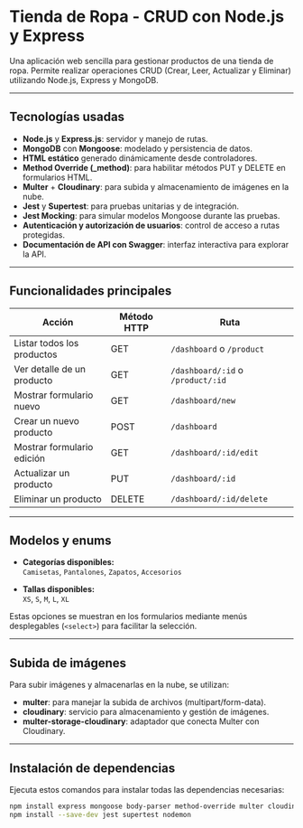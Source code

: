 # Tienda de Ropa - CRUD con Node.js y Express

Una aplicación web sencilla para gestionar productos de una tienda de ropa. Permite realizar operaciones CRUD (Crear, Leer, Actualizar y Eliminar) utilizando Node.js, Express y MongoDB.

---

## Tecnologías usadas

- **Node.js** y **Express.js**: servidor y manejo de rutas.  
- **MongoDB** con **Mongoose**: modelado y persistencia de datos.  
- **HTML estático** generado dinámicamente desde controladores.  
- **Method Override (_method)**: para habilitar métodos PUT y DELETE en formularios HTML.  
- **Multer** + **Cloudinary**: para subida y almacenamiento de imágenes en la nube.  
- **Jest** y **Supertest**: para pruebas unitarias y de integración.  
- **Jest Mocking**: para simular modelos Mongoose durante las pruebas.  
- **Autenticación y autorización de usuarios**: control de acceso a rutas protegidas.  
- **Documentación de API con Swagger**: interfaz interactiva para explorar la API.

---

## Funcionalidades principales

| Acción                         | Método HTTP | Ruta                       |
|-------------------------------|-------------|----------------------------|
| Listar todos los productos     | GET         | `/dashboard` o `/product`  |
| Ver detalle de un producto     | GET         | `/dashboard/:id` o `/product/:id` |
| Mostrar formulario nuevo       | GET         | `/dashboard/new`            |
| Crear un nuevo producto        | POST        | `/dashboard`                |
| Mostrar formulario edición     | GET         | `/dashboard/:id/edit`       |
| Actualizar un producto         | PUT         | `/dashboard/:id`            |
| Eliminar un producto           | DELETE      | `/dashboard/:id/delete`     |

---

## Modelos y enums

- **Categorías disponibles:**  
  `Camisetas`, `Pantalones`, `Zapatos`, `Accesorios`

- **Tallas disponibles:**  
  `XS`, `S`, `M`, `L`, `XL`

Estas opciones se muestran en los formularios mediante menús desplegables (`<select>`) para facilitar la selección.

---

## Subida de imágenes

Para subir imágenes y almacenarlas en la nube, se utilizan:

- **multer**: para manejar la subida de archivos (multipart/form-data).  
- **cloudinary**: servicio para almacenamiento y gestión de imágenes.  
- **multer-storage-cloudinary**: adaptador que conecta Multer con Cloudinary.

---

## Instalación de dependencias

Ejecuta estos comandos para instalar todas las dependencias necesarias:

```bash
npm install express mongoose body-parser method-override multer cloudinary multer-storage-cloudinary cors swagger-ui-express swagger-jsdoc
npm install --save-dev jest supertest nodemon
